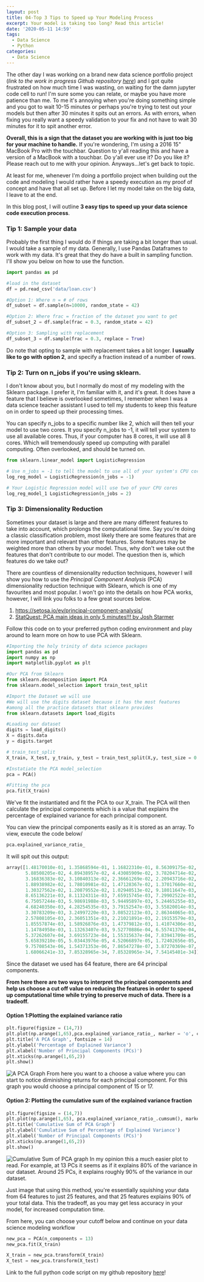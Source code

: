 ```yaml
---
layout: post
title: 04-Top 3 Tips to Speed up Your Modeling Process
excerpt: Your model is taking too long? Read this article!
date: '2020-05-11 14:59'
tags:
  - Data Science
  - Python
categories:
  - Data Science
---
```

The other day I was working on a brand new data science portfolio project (_link to the work in progress Github repository_ [_here_](https://github.com/andrewhnberry/Identifying-bad-debt)) and I got quite frustrated on how much time I was wasting, on waiting for the damn jupyter code cell to run! I'm sure some you can relate, or maybe you have more patience than me. To me it's annoying when you're doing something simple and you got to wait 10-15 minutes or perhaps you're trying to test out your models but then after 30 minutes it spits out an errors. As with errors, when fixing you really want a speedy validation to your fix and not have to wait 30 minutes for it to spit another error.

**Overall, this is a sign that the dataset you are working with is just too big for your machine to handle.** If you're wondering, I'm using a 2016 15" MacBook Pro with the touchbar. Question to y'all reading this and have a version of a MacBook with a touchbar. Do y'all ever use it? Do you like it? Please reach out to me with your opinion. Anyways...let's get back to topic.

At least for me, whenever I'm doing a portfolio project when building out the code and modeling I would rather have a speedy execution as my proof of concept and have that all set up. Before I let my model take on the big data, I leave to at the end.

In this blog post, I will outline **3 easy tips to speed up your data science code execution process**.

### Tip 1: Sample your data
Probably the first thing I would do if things are taking a bit longer than usual. I would take a sample of my data. Generally, I use Pandas Dataframes to work with my data. It's great that they do have a built in sampling function. I'll show you below on how to use the function.

```python
import pandas as pd

#load in the dataset
df = pd.read_csv('data/loan.csv')

#Option 1: Where n = # of rows
df_subset = df.sample(n=10000, random_state = 42)

#Option 2: Where frac = fraction of the dataset you want to get
df_subset_2 = df.sample(frac = 0.3, random_state = 42)

#Option 3: Sampling with replacement
df_subset_3 = df.sample(frac = 0.3, replace = True)

````
Do note that opting to sample with replacement takes a bit longer. **I usually like to go with option 2**, and specify a fraction instead of a number of rows.

### Tip 2: Turn on n_jobs if you're using sklearn.
I don't know about you, but I normally do most of my modeling with the Sklearn package. I prefer it, I'm familiar with it, and it's great. It does have a feature that I believe is overlooked sometimes, I remember when I was a data science teacher assistant I used to tell my students to keep this feature on in order to  speed up their processing times.

You can specify n_jobs to a specific number like 2, which will then tell your model to use two cores. It you specify n_jobs to -1, it will tell your system to use all available cores. Thus, if your computer has 8 cores, it will use all 8 cores. Which will tremendously speed up computing with parallel computing. Often overlooked, and should be turned on.

```python
from sklearn.linear_model import LogisticRegression

# Use n_jobs = -1 to tell the model to use all of your system's CPU cores
log_reg_model = LogisticRegression(n_jobs = -1)

# Your Logistic Regression model will use two of your CPU cores
log_reg_model_1 LogisticRegression(n_jobs = 2)
```

### Tip 3: Dimensionality Reduction
Sometimes your dataset is large and there are many different features to take into account, which prolongs the computational time. Say you're doing a classic classification problem, most likely there are some features that are more important and relevant than other features. Some features may be weighted more than others by your model. Thus, why don't we take out the features that don't contribute to our model. The question then is, which features do we take out?

There are countless of dimensionality reduction techniques, however I will show you how to use the  _Principal Component Analysis_ (PCA) dimensionality reduction technique with Sklearn, which is one of my favourites and most popular.  I won't go into the details on how PCA works, however, I will link you folks to a few great sources below.

1. https://setosa.io/ev/principal-component-analysis/
2. [StatQuest: PCA main ideas in only 5 minutes!!! by Josh Starmer](https://www.youtube.com/watch?v=HMOI_lkzW08)

Follow this code on to your preferred python coding environment and play around to learn more on how to use PCA with Sklearn.
```python
#Importing the holy trinity of data science packages
import pandas as pd
import numpy as np
import matplotlib.pyplot as plt

#Our PCA from Sklearn
from sklearn.decomposition import PCA
from sklearn.model_selection import train_test_split

#Import the Dataset we will use
#We will use the digits dataset because it has the most features
#among all the practice datasets that sklearn provides
from sklearn.datasets import load_digits

#Loading our dataset
digits = load_digits()
X = digits.data
y = digits.target

# train_test_split
X_train, X_test, y_train, y_test = train_test_split(X,y, test_size = 0.33, random_state = 23)

#Instatiate the PCA model_selection
pca = PCA()

#Fitting the pca
pca.fit(X_train)
```
We've fit the instantiated and fit the PCA to our X_train. The PCA will then calculate the principal components which is a value that explains the percentage of explained variance for each principal component.

You can view the principal components easily as it is stored as an array. To view, execute the code below/

```python
pca.explained_variance_ratio_
```
It will spit out this output:
```python
array([1.48170010e-01, 1.35868594e-01, 1.16822310e-01, 8.56309175e-02,
       5.88508205e-02, 4.89438957e-02, 4.43085909e-02, 3.78204714e-02,
       3.16836383e-02, 3.10840313e-02, 2.36661269e-02, 2.20943716e-02,
       1.88938982e-02, 1.78010981e-02, 1.47128367e-02, 1.37017660e-02,
       1.30327562e-02, 1.20879552e-02, 1.02940513e-02, 9.18011647e-03,
       8.65136221e-03, 8.11324311e-03, 7.65915745e-03, 7.29902522e-03,
       6.75057244e-03, 5.98691988e-03, 5.94495897e-03, 5.24465255e-03,
       4.68240350e-03, 4.28254535e-03, 3.79152547e-03, 3.55820014e-03,
       3.30783209e-03, 3.24997220e-03, 3.08522123e-03, 2.86344065e-03,
       2.57808105e-03, 2.36051351e-03, 2.21021891e-03, 2.19153579e-03,
       1.85557874e-03, 1.58926876e-03, 1.47379812e-03, 1.41074306e-03,
       1.14784958e-03, 1.13263407e-03, 9.52770886e-04, 6.55741370e-04,
       5.37262607e-04, 3.69155723e-04, 1.55315637e-04, 7.83941709e-05,
       5.65839210e-05, 5.03443976e-05, 4.52066897e-05, 1.72402656e-05,
       9.75708543e-06, 1.54371353e-06, 7.86547278e-07, 3.87270369e-07,
       1.68066241e-33, 7.85328965e-34, 7.85328965e-34, 7.54145401e-34])
```
Since the dataset we used has 64 feature, there are 64 principal components.

**From here there are two ways to interpret the principal components and help us choose a cut off value on reducing the features in order to speed up computational time while trying to preserve much of data. There is a tradeoff.**

#### Option 1:Plotting the explained variance ratio
```python
plt.figure(figsize = (14,7))
plt.plot(np.arange(1,65),pca.explained_variance_ratio_, marker = 'o', color = 'red')
plt.title('A PCA Graph', fontsize = 14)
plt.ylabel('Percentage of Explained Variance')
plt.xlabel('Number of Principal Components (PCs)')
plt.xticks(np.arange(1,65,2))
plt.show()
```
![A PCA Graph](/img/plots/pca_option1.png)
From here you want to a choose a value where you can start to notice diminishing returns for each principal component. For this graph you would choose a principal component of 15 or 17.

#### Option 2: Plotting the cumulative sum of the explained variance fraction
```python
plt.figure(figsize = (14,7))
plt.plot(np.arange(1,65), pca.explained_variance_ratio_.cumsum(), marker ='o', color = 'red')
plt.title('Cumulative Sum of PCA Graph')
plt.ylabel('Cumulative Sum of Percentage of Explained Variance')
plt.xlabel('Number of Principal Components (PCs)')
plt.xticks(np.arange(1,65,2))
plt.show()
```
![Cumulative Sum of PCA graph](/img/plots/pca_option2.png)
In my opinion this a much easier plot to read. For example, at 13 PCs it seems as if it explains 80% of the variance in our dataset. Around 25 PCs, it explains roughly 90% of the variance in our dataset.

Just image that using this method, you're essentially squishing your data from 64 features to just 25 features, and that 25 features explains 90% of your total data. This the tradeoff, as you may get less accuracy in your model, for increased computation time.

From here, you can choose your cutoff below and continue on your data science modeling workflow

```python
new_pca = PCA(n_components = 13)
new_pca.fit(X_train)

X_train = new_pca.transform(X_train)
X_test = new_pca.transform(X_test)
```

Link to the full python code script on my github repository [here](https://github.com/andrewhnberry/andrewhnberry.github.io/blob/master/code_samples/pca_tutorial.py)!
